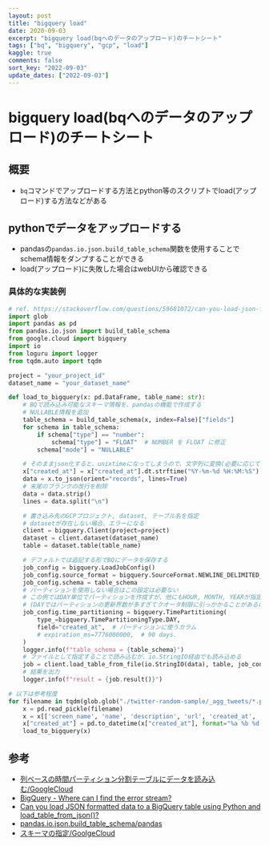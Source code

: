 ```yaml
---
layout: post
title: "bigquery load"
date: 2020-09-03
excerpt: "bigquery load(bqへのデータのアップロード)のチートシート"
tags: ["bq", "bigquery", "gcp", "load"]
kaggle: true
comments: false
sort_key: "2022-09-03"
update_dates: ["2022-09-03"]
---
```


# bigquery load(bqへのデータのアップロード)のチートシート

## 概要
 - `bq`コマンドでアップロードする方法とpython等のスクリプトでload(アップロード)する方法などがある

## pythonでデータをアップロードする
 - pandasの`pandas.io.json.build_table_schema`関数を使用することでschema情報をダンプすることができる
 - load(アップロード)に失敗した場合はwebUIから確認できる

### 具体的な実装例

```python
# ref. https://stackoverflow.com/questions/59681072/can-you-load-json-formatted-data-to-a-bigquery-table-using-python-and-load-table
import glob
import pandas as pd
from pandas.io.json import build_table_schema
from google.cloud import bigquery
import io
from loguru import logger
from tqdm.auto import tqdm

project = "your_project_id"
dataset_name = "your_dataset_name"

def load_to_bigquery(x: pd.DataFrame, table_name: str):
    # BQで読み込み可能なスキーマ情報を、pandasの機能で作成する
    # NULLABLE情報を追加
    table_schema = build_table_schema(x, index=False)["fields"]
    for schema in table_schema:
        if schema["type"] == "number":
            schema["type"] = "FLOAT"  # NUMBER を FLOAT に修正
        schema["mode"] = "NULLABLE"

    # そのままjson化すると、unixtimeになってしまうので、文字列に変換(必要に応じて変更)
    x["created_at"] = x["created_at"].dt.strftime("%Y-%m-%d %H:%M:%S")
    data = x.to_json(orient="records", lines=True)
    # 末尾のブランクの改行を削除
    data = data.strip()
    lines = data.split("\n")

    # 書き込み先のGCPプロジェクト, dataset, テーブル名を指定
    # datasetが存在しない場合、エラーになる
    client = bigquery.Client(project=project)
    dataset = client.dataset(dataset_name)
    table = dataset.table(table_name)

    # デフォルトでは追記する形でBQにデータを保存する
    job_config = bigquery.LoadJobConfig()
    job_config.source_format = bigquery.SourceFormat.NEWLINE_DELIMITED_JSON
    job_config.schema = table_schema
    # パーティションを使用しない場合はこの設定は必要ない
    # この例ではDAY単位でパーティションを作成すが、他にもHOUR, MONTH, YEARが指定可能
    # (DAYではパーティションの更新界数が多すぎてクオータ制限に引っかかることがあるのでその場合はMONTHなどに変更する)
    job_config.time_partitioning = bigquery.TimePartitioning(
        type_=bigquery.TimePartitioningType.DAY,
        field="created_at",  # パーティションに使うカラム
        # expiration_ms=7776000000,  # 90 days.
    )
    logger.info(f"table_schema = {table_schema}")
    # ファイルとして指定することで読み込むが、io.StringIO経由でも読み込める
    job = client.load_table_from_file(io.StringIO(data), table, job_config=job_config)
    # 結果を出力
    logger.info(f"result = {job.result()}")

# 以下は参考程度
for filename in tqdm(glob.glob("./twitter-random-sample/_agg_tweets/*.pkl")):
    x = pd.read_pickle(filename)
    x = x[['screen_name', 'name', 'description', 'url', 'created_at', 'text', 'source']]
    x["created_at"] = pd.to_datetime(x["created_at"], format="%a %b %d %H:%M:%S +0000 %Y") + pd.DateOffset(hours=9)
    load_to_bigquery(x)
```

## 参考
 - [列ベースの時間パーティション分割テーブルにデータを読み込む/GoogleCloud](https://cloud.google.com/bigquery/docs/samples/bigquery-load-table-partitioned?hl=ja#bigquery_load_table_partitioned-python)
 - [BigQuery - Where can I find the error stream?](https://stackoverflow.com/questions/52100812/bigquery-where-can-i-find-the-error-stream)
 - [Can you load JSON formatted data to a BigQuery table using Python and load_table_from_json()?](https://stackoverflow.com/questions/59681072/can-you-load-json-formatted-data-to-a-bigquery-table-using-python-and-load-table)
 - [pandas.io.json.build_table_schema/pandas](https://pandas.pydata.org/docs/reference/api/pandas.io.json.build_table_schema.html)
 - [スキーマの指定/GoolgeCloud](https://cloud.google.com/bigquery/docs/schemas?hl=ja#console)

